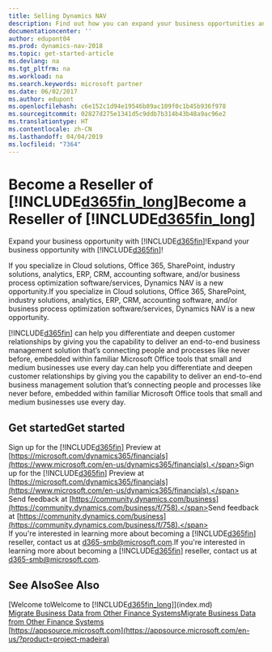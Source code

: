 ```yaml
---
title: Selling Dynamics NAV
description: Find out how you can expand your business opportunities and become a Microsoft partner and Dynamics NAV reseller.
documentationcenter: ''
author: edupont04
ms.prod: dynamics-nav-2018
ms.topic: get-started-article
ms.devlang: na
ms.tgt_pltfrm: na
ms.workload: na
ms.search.keywords: microsoft partner
ms.date: 06/02/2017
ms.author: edupont
ms.openlocfilehash: c6e152c1d94e19546b89ac109f0c1b45b936f978
ms.sourcegitcommit: 02827d275e1341d5c9ddb7b314b43b48a9ac96e2
ms.translationtype: HT
ms.contentlocale: zh-CN
ms.lasthandoff: 04/04/2019
ms.locfileid: "7364"
---
```

# <a name="become-a-reseller-of-included365finlongincludesd365finlongmdmd"></a><span data-ttu-id="32389-103">Become a Reseller of [!INCLUDE[d365fin_long](includes/d365fin_long_md.md)]</span><span class="sxs-lookup"><span data-stu-id="32389-103">Become a Reseller of [!INCLUDE[d365fin_long](includes/d365fin_long_md.md)]</span></span>
<span data-ttu-id="32389-104">Expand your business opportunity with [!INCLUDE[d365fin](includes/d365fin_md.md)]!</span><span class="sxs-lookup"><span data-stu-id="32389-104">Expand your business opportunity with [!INCLUDE[d365fin](includes/d365fin_md.md)]!</span></span>  

<span data-ttu-id="32389-105">If you specialize in Cloud solutions, Office 365, SharePoint, industry solutions, analytics, ERP, CRM, accounting software, and/or business process optimization software/services, Dynamics NAV is a new opportunity.</span><span class="sxs-lookup"><span data-stu-id="32389-105">If you specialize in Cloud solutions, Office 365, SharePoint, industry solutions, analytics, ERP, CRM, accounting software, and/or business process optimization software/services, Dynamics NAV is a new opportunity.</span></span>   

[!INCLUDE[d365fin](includes/d365fin_md.md)] <span data-ttu-id="32389-106">can help you differentiate and deepen customer relationships by giving you the capability to deliver an end-to-end business management solution that’s connecting people and processes like never before, embedded within familiar Microsoft Office tools that small and medium businesses use every day.</span><span class="sxs-lookup"><span data-stu-id="32389-106">can help you differentiate and deepen customer relationships by giving you the capability to deliver an end-to-end business management solution that’s connecting people and processes like never before, embedded within familiar Microsoft Office tools that small and medium businesses use every day.</span></span>  

## <a name="get-started"></a><span data-ttu-id="32389-107">Get started</span><span class="sxs-lookup"><span data-stu-id="32389-107">Get started</span></span>
<span data-ttu-id="32389-108">Sign up for the [!INCLUDE[d365fin](includes/d365fin_md.md)] Preview at [https://microsoft.com/dynamics365/financials](https://www.microsoft.com/en-us/dynamics365/financials).</span><span class="sxs-lookup"><span data-stu-id="32389-108">Sign up for the [!INCLUDE[d365fin](includes/d365fin_md.md)] Preview at [https://microsoft.com/dynamics365/financials](https://www.microsoft.com/en-us/dynamics365/financials).</span></span>  
<span data-ttu-id="32389-109">Send feedback at [https://community.dynamics.com/business](https://community.dynamics.com/business/f/758).</span><span class="sxs-lookup"><span data-stu-id="32389-109">Send feedback at [https://community.dynamics.com/business](https://community.dynamics.com/business/f/758).</span></span>  
<span data-ttu-id="32389-110">If you're interested in learning more about becoming a [!INCLUDE[d365fin](includes/d365fin_md.md)] reseller, contact us at [d365-smb@microsoft.com](mailto:d365-smb@microsoft.com).</span><span class="sxs-lookup"><span data-stu-id="32389-110">If you're interested in learning more about becoming a [!INCLUDE[d365fin](includes/d365fin_md.md)] reseller, contact us at [d365-smb@microsoft.com](mailto:d365-smb@microsoft.com).</span></span>  

## <a name="see-also"></a><span data-ttu-id="32389-111">See Also</span><span class="sxs-lookup"><span data-stu-id="32389-111">See Also</span></span>
[<span data-ttu-id="32389-112">Welcome to</span><span class="sxs-lookup"><span data-stu-id="32389-112">Welcome to</span></span> [!INCLUDE[d365fin_long](includes/d365fin_long_md.md)]](index.md)  
[<span data-ttu-id="32389-113">Migrate Business Data from Other Finance Systems</span><span class="sxs-lookup"><span data-stu-id="32389-113">Migrate Business Data from Other Finance Systems</span></span>](upload-data.md)  
[https://appsource.microsoft.com](https://appsource.microsoft.com/en-us/?product=project-madeira)  
